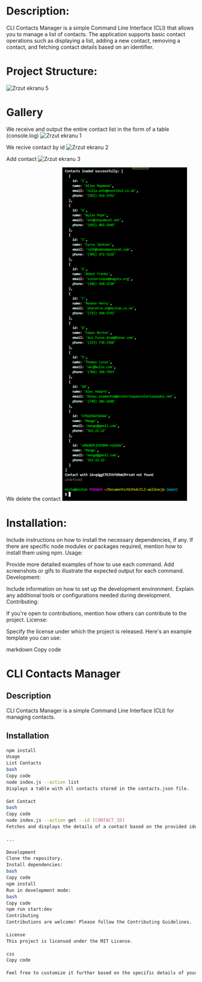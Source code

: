 # Description:

CLI Contacts Manager is a simple Command Line Interface (CLI) that allows you to manage a list of contacts. The application supports basic contact operations such as displaying a list, adding a new contact, removing a contact, and fetching contact details based on an identifier.

# Project Structure:

![Zrzut ekranu 5](galleri/nodeIndex5.png.png)

# Gallery

We receive and output the entire contact list in the form of a table (console.log)
![Zrzut ekranu 1](galleri/nodeIndex1.png)

We recive contact by id
![Zrzut ekranu 2](galleri/nodeIndex2.png)

Add contact
![Zrzut ekranu 3](galleri/nodeIndex3.png)

We delete the contact
![Zrzut ekranu 4](galleri/nodeIndex4.png)

# Installation:

Include instructions on how to install the necessary dependencies, if any.
If there are specific node modules or packages required, mention how to install them using npm.
Usage:

Provide more detailed examples of how to use each command.
Add screenshots or gifs to illustrate the expected output for each command.
Development:

Include information on how to set up the development environment.
Explain any additional tools or configurations needed during development.
Contributing:

If you're open to contributions, mention how others can contribute to the project.
License:

Specify the license under which the project is released.
Here's an example template you can use:

markdown
Copy code

# CLI Contacts Manager

## Description

CLI Contacts Manager is a simple Command Line Interface (CLI) for managing contacts.

## Installation

```bash
npm install
Usage
List Contacts
bash
Copy code
node index.js --action list
Displays a table with all contacts stored in the contacts.json file.

Get Contact
bash
Copy code
node index.js --action get --id [CONTACT_ID]
Fetches and displays the details of a contact based on the provided identifier.

...

Development
Clone the repository.
Install dependencies:
bash
Copy code
npm install
Run in development mode:
bash
Copy code
npm run start:dev
Contributing
Contributions are welcome! Please follow the Contributing Guidelines.

License
This project is licensed under the MIT License.

css
Copy code

Feel free to customize it further based on the specific details of your project.




```
